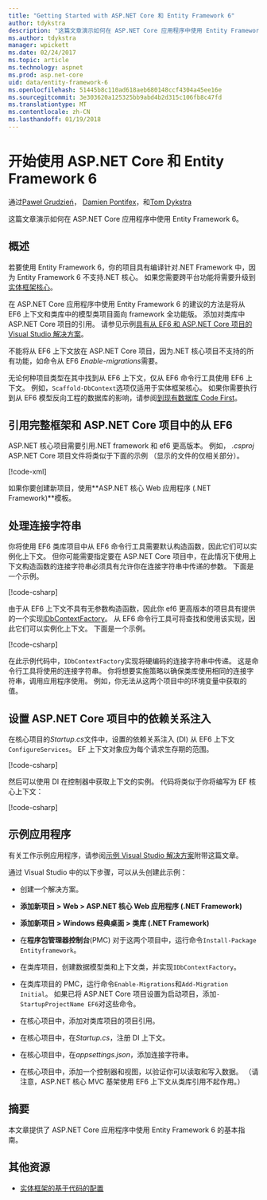 ```yaml
---
title: "Getting Started with ASP.NET Core 和 Entity Framework 6"
author: tdykstra
description: "这篇文章演示如何在 ASP.NET Core 应用程序中使用 Entity Framework 6。"
ms.author: tdykstra
manager: wpickett
ms.date: 02/24/2017
ms.topic: article
ms.technology: aspnet
ms.prod: asp.net-core
uid: data/entity-framework-6
ms.openlocfilehash: 51445b8c110ad618aeb680148ccf4304a45ee16e
ms.sourcegitcommit: 3e303620a125325bb9abd4b2d315c106fb8c47fd
ms.translationtype: MT
ms.contentlocale: zh-CN
ms.lasthandoff: 01/19/2018
---
```

# <a name="getting-started-with-aspnet-core-and-entity-framework-6"></a>开始使用 ASP.NET Core 和 Entity Framework 6

通过[Paweł Grudzień](https://github.com/pgrudzien12)， [Damien Pontifex](https://github.com/DamienPontifex)，和[Tom Dykstra](https://github.com/tdykstra)

这篇文章演示如何在 ASP.NET Core 应用程序中使用 Entity Framework 6。

## <a name="overview"></a>概述

若要使用 Entity Framework 6，你的项目具有编译针对.NET Framework 中，因为 Entity Framework 6 不支持.NET 核心。 如果您需要跨平台功能将需要升级到[实体框架核心](https://docs.microsoft.com/ef/)。

在 ASP.NET Core 应用程序中使用 Entity Framework 6 的建议的方法是将从 EF6 上下文和类库中的模型类项目面向 framework 全功能版。 添加对类库中 ASP.NET Core 项目的引用。 请参见示例[具有从 EF6 和 ASP.NET Core 项目的 Visual Studio 解决方案](https://github.com/aspnet/Docs/tree/master/aspnetcore/data/entity-framework-6/sample/)。

不能将从 EF6 上下文放在 ASP.NET Core 项目，因为.NET 核心项目不支持的所有功能，如命令从 EF6 *Enable-migrations*需要。

无论何种项目类型在其中找到从 EF6 上下文，仅从 EF6 命令行工具使用 EF6 上下文。 例如，`Scaffold-DbContext`选项仅适用于实体框架核心。 如果你需要执行到从 EF6 模型反向工程的数据库的影响，请参阅[到现有数据库 Code First](https://msdn.microsoft.com/jj200620)。

## <a name="reference-full-framework-and-ef6-in-the-aspnet-core-project"></a>引用完整框架和 ASP.NET Core 项目中的从 EF6

ASP.NET 核心项目需要引用.NET framework 和 ef6 更高版本。 例如， *.csproj* ASP.NET Core 项目文件将类似于下面的示例 （显示的文件的仅相关部分）。

[!code-xml[](entity-framework-6/sample/MVCCore/MVCCore.csproj?range=3-9&highlight=2)]

如果你要创建新项目，使用**ASP.NET 核心 Web 应用程序 (.NET Framework)**模板。

## <a name="handle-connection-strings"></a>处理连接字符串

你将使用 EF6 类库项目中从 EF6 命令行工具需要默认构造函数，因此它们可以实例化上下文。 但你可能需要指定要在 ASP.NET Core 项目中，在此情况下使用上下文构造函数的连接字符串必须具有允许你在连接字符串中传递的参数。 下面是一个示例。

[!code-csharp[](entity-framework-6/sample/EF6/SchoolContext.cs?name=snippet_Constructor)]

由于从 EF6 上下文不具有无参数构造函数，因此你 ef6 更高版本的项目具有提供的一个实现[IDbContextFactory](https://msdn.microsoft.com/library/hh506876)。 从 EF6 命令行工具可将查找和使用该实现，因此它们可以实例化上下文。 下面是一个示例。

[!code-csharp[](entity-framework-6/sample/EF6/SchoolContextFactory.cs?name=snippet_IDbContextFactory)]

在此示例代码中，`IDbContextFactory`实现将硬编码的连接字符串中传递。 这是命令行工具将使用的连接字符串。 你将想要实施策略以确保类库使用相同的连接字符串，调用应用程序使用。 例如，你无法从这两个项目中的环境变量中获取的值。

## <a name="set-up-dependency-injection-in-the-aspnet-core-project"></a>设置 ASP.NET Core 项目中的依赖关系注入

在核心项目的*Startup.cs*文件中，设置的依赖关系注入 (DI) 从 EF6 上下文`ConfigureServices`。 EF 上下文对象应为每个请求生存期的范围。

[!code-csharp[](entity-framework-6/sample/MVCCore/Startup.cs?name=snippet_ConfigureServices&highlight=5)]

然后可以使用 DI 在控制器中获取上下文的实例。 代码将类似于你将编写为 EF 核心上下文：

[!code-csharp[](entity-framework-6/sample/MVCCore/Controllers/StudentsController.cs?name=snippet_ContextInController)]

## <a name="sample-application"></a>示例应用程序

有关工作示例应用程序，请参阅[示例 Visual Studio 解决方案](https://github.com/aspnet/Docs/tree/master/aspnetcore/data/entity-framework-6/sample/)附带这篇文章。

通过 Visual Studio 中的以下步骤，可以从头创建此示例：

* 创建一个解决方案。

* **添加新项目 > Web > ASP.NET 核心 Web 应用程序 (.NET Framework)**

* **添加新项目 > Windows 经典桌面 > 类库 (.NET Framework)**

* 在**程序包管理器控制台**(PMC) 对于这两个项目中，运行命令`Install-Package Entityframework`。

* 在类库项目，创建数据模型类和上下文类，并实现`IDbContextFactory`。

* 在类库项目的 PMC，运行命令`Enable-Migrations`和`Add-Migration Initial`。 如果已将 ASP.NET Core 项目设置为启动项目，添加`-StartupProjectName EF6`对这些命令。

* 在核心项目中，添加对类库项目的项目引用。

* 在核心项目中，在*Startup.cs*，注册 DI 上下文。

* 在核心项目中，在*appsettings.json*，添加连接字符串。

* 在核心项目中，添加一个控制器和视图，以验证你可以读取和写入数据。 （请注意，ASP.NET 核心 MVC 基架使用 EF6 上下文从类库引用不起作用。）

## <a name="summary"></a>摘要

本文章提供了 ASP.NET Core 应用程序中使用 Entity Framework 6 的基本指南。

## <a name="additional-resources"></a>其他资源

* [实体框架的基于代码的配置](https://msdn.microsoft.com/data/jj680699.aspx)
